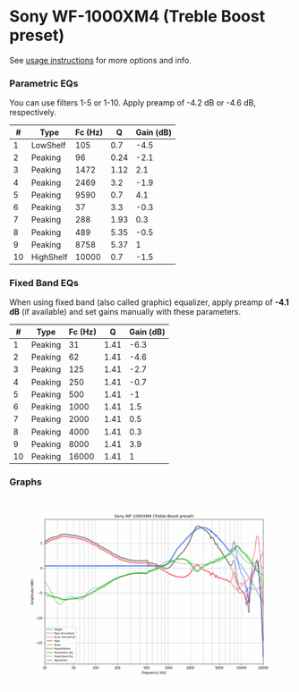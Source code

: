 # Sony WF-1000XM4 (Treble Boost preset)
See [usage instructions](https://github.com/jaakkopasanen/AutoEq#usage) for more options and info.

### Parametric EQs
You can use filters 1-5 or 1-10. Apply preamp of -4.2 dB or -4.6 dB, respectively.

|   # | Type      |   Fc (Hz) |    Q |   Gain (dB) |
|-----|-----------|-----------|------|-------------|
|   1 | LowShelf  |       105 | 0.7  |        -4.5 |
|   2 | Peaking   |        96 | 0.24 |        -2.1 |
|   3 | Peaking   |      1472 | 1.12 |         2.1 |
|   4 | Peaking   |      2469 | 3.2  |        -1.9 |
|   5 | Peaking   |      9590 | 0.7  |         4.1 |
|   6 | Peaking   |        37 | 3.3  |        -0.3 |
|   7 | Peaking   |       288 | 1.93 |         0.3 |
|   8 | Peaking   |       489 | 5.35 |        -0.5 |
|   9 | Peaking   |      8758 | 5.37 |         1   |
|  10 | HighShelf |     10000 | 0.7  |        -1.5 |

### Fixed Band EQs
When using fixed band (also called graphic) equalizer, apply preamp of **-4.1 dB** (if available) and set gains manually with these parameters.

|   # | Type    |   Fc (Hz) |    Q |   Gain (dB) |
|-----|---------|-----------|------|-------------|
|   1 | Peaking |        31 | 1.41 |        -6.3 |
|   2 | Peaking |        62 | 1.41 |        -4.6 |
|   3 | Peaking |       125 | 1.41 |        -2.7 |
|   4 | Peaking |       250 | 1.41 |        -0.7 |
|   5 | Peaking |       500 | 1.41 |        -1   |
|   6 | Peaking |      1000 | 1.41 |         1.5 |
|   7 | Peaking |      2000 | 1.41 |         0.5 |
|   8 | Peaking |      4000 | 1.41 |         0.3 |
|   9 | Peaking |      8000 | 1.41 |         3.9 |
|  10 | Peaking |     16000 | 1.41 |         1   |

### Graphs
![](./Sony%20WF-1000XM4%20(Treble%20Boost%20preset).png)
